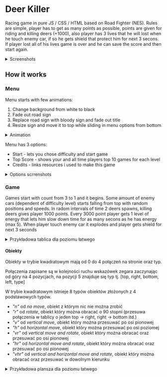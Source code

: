 # Deer Killer
 Racing game in pure JS / CSS / HTML based on Road Fighter (NES). Rules are simple, player has to get as many points as possible, points are given for riding and killing deers (+1000), also player has 3 lives that he will lost when he touch enemy car, if so he gets shield that protect him for next 3 secons. If player lost all of his lives game is over and he can save the score and then start again.
 <details>
    <summary>Screenshots</summary>
    <img alt="Menu" src="https://github.com/Pasek108/Deer-Killer/blob/main/readme_images/menu.png">
    <img alt="Game" src="https://github.com/Pasek108/Deer-Killer/blob/main/readme_images/game.png">
    <img alt="Game Over" src="https://github.com/Pasek108/Deer-Killer/blob/main/readme_images/game_over.png">
</details> 

## How it works
### Menu
Menu starts with few animations: 
1. Change background from white to black
2. Fade out road sign
3. Replace road sign with bloody sign and fade out title
4. Resize sign and move it to top while sliding in menu options from bottom
<details>
    <summary>Animation</summary>
    <img alt="Menu start animation" src="https://github.com/Pasek108/Deer-Killer/blob/main/readme_images/menu_bg.png">
</details> 

Menu has 3 options:
* Start - lets you chose difficulty and start game
* Top Score - shows your and all time players top 10 games for each level
* Credits - links resources i used to make this game
<details>
    <summary>Options scrrenshots</summary>
    <img alt="Menu difficulty tab" src="https://github.com/Pasek108/Deer-Killer/blob/main/readme_images/menu_difficulty.png">
    <img alt="Menu top score tab" src="https://github.com/Pasek108/Deer-Killer/blob/main/readme_images/menu_top_score.png">
    <img alt="Menu credits tab" src="https://github.com/Pasek108/Deer-Killer/blob/main/readme_images/menu_credits.png">
</details> 

### Game
Games start with count from 3 to 1 and it begins. Some amount of enemy cars (dependent of difficulty level) starts falling from top with random positions and speeds. In radom intervals of time 2 deers spawns, killing deers gives player 1000 points. Every 3000 point player gets 1 level of energy that lets him slow down time for as many secons as he has energy (max 5). When player touch enemy car it explodes and player gets shield for next 3 seconds
<details>
    <summary>Przykładowa tablica dla poziomu łatwego</summary>
    <img alt="Array for easy level" src="https://github.com/Pasek108/Deer-Killer/blob/main/main/readme_images/example_array.png">
</details> 


#### Obiekty
Obiekty w trybie kwadratowym mają od 0 do 4 połączeń na stronie oraz typ. 

Połączenia zapisane są w kolejności ruchu wskazówek zegara zaczynając od góry na 4 pozycjach, na pozycji 5 znajduje się typ tj. [top, right, bottom, left, type]

W trybie kwadratowym istnieje 8 typów obiektów złożonych z 4 podstawowych typów.
* *"n"* od *no move*, obiekt z którym nic nie można zrobić
* *"r"* od *rotate*, obiekt który można obracać o 90 stopni (przesuwa połączenia w tablicy o jeden top -> right, right -> bottom itd.)
* *"v"* od *vertical move*, obiekt który można przesuwać po osi pionowej
* *"h"* od *horizontal move*, obiekt który można przesuwać po osi poziomej
* *"vr"* od *vertical move and rotate*, obiekt który można obracać oraz przesuwać po osi pionowej
* *"hr"* od *horizontal move and rotate*, obiekt który można obracać oraz przesuwać po osi pionowej
* *"vhr"* od *vertical and horizontal move and rotate*, obiekt który można obracać oraz przesuwać w dowolnym kierunku

<details>
    <summary>Przykładowa plansza dla poziomu łatwego</summary>
    <img alt="Example game grid" src="https://github.com/Pasek108/ConnectGame/blob/main/readme_images/example_grid.png">
</details> 


